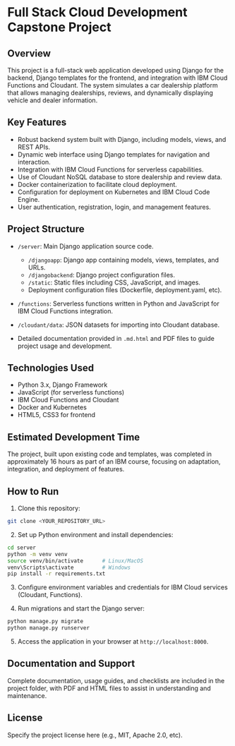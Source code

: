 # Full Stack Cloud Development Capstone Project

## Overview

This project is a full-stack web application developed using Django for the backend, Django templates for the frontend, and integration with IBM Cloud Functions and Cloudant. The system simulates a car dealership platform that allows managing dealerships, reviews, and dynamically displaying vehicle and dealer information.

## Key Features

- Robust backend system built with Django, including models, views, and REST APIs.
- Dynamic web interface using Django templates for navigation and interaction.
- Integration with IBM Cloud Functions for serverless capabilities.
- Use of Cloudant NoSQL database to store dealership and review data.
- Docker containerization to facilitate cloud deployment.
- Configuration for deployment on Kubernetes and IBM Cloud Code Engine.
- User authentication, registration, login, and management features.

## Project Structure

- `/server`: Main Django application source code.
  - `/djangoapp`: Django app containing models, views, templates, and URLs.
  - `/djangobackend`: Django project configuration files.
  - `/static`: Static files including CSS, JavaScript, and images.
  - Deployment configuration files (Dockerfile, deployment.yaml, etc).

- `/functions`: Serverless functions written in Python and JavaScript for IBM Cloud Functions integration.

- `/cloudant/data`: JSON datasets for importing into Cloudant database.

- Detailed documentation provided in `.md.html` and PDF files to guide project usage and development.

## Technologies Used

- Python 3.x, Django Framework  
- JavaScript (for serverless functions)  
- IBM Cloud Functions and Cloudant  
- Docker and Kubernetes  
- HTML5, CSS3 for frontend  

## Estimated Development Time

The project, built upon existing code and templates, was completed in approximately 16 hours as part of an IBM course, focusing on adaptation, integration, and deployment of features.

## How to Run

1. Clone this repository:

```bash
git clone <YOUR_REPOSITORY_URL>
````

2. Set up Python environment and install dependencies:

```bash
cd server
python -m venv venv
source venv/bin/activate      # Linux/MacOS
venv\Scripts\activate         # Windows
pip install -r requirements.txt
```

3. Configure environment variables and credentials for IBM Cloud services (Cloudant, Functions).

4. Run migrations and start the Django server:

```bash
python manage.py migrate
python manage.py runserver
```

5. Access the application in your browser at `http://localhost:8000`.

## Documentation and Support

Complete documentation, usage guides, and checklists are included in the project folder, with PDF and HTML files to assist in understanding and maintenance.

## License

Specify the project license here (e.g., MIT, Apache 2.0, etc).
